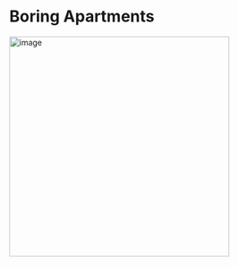 # Boring Apartments #
<img width="393" alt="image" src="https://github.com/user-attachments/assets/3c6bfbc6-e1da-4865-832c-be45bf3ee1c2" />
